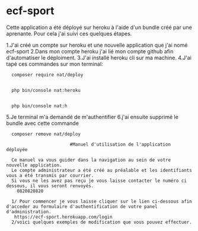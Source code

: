 # ecf-sport

Cette application a été déployé sur heroku à l'aide d'un bundle créé par une aprenante. Pour cela j'ai suivi ces quelques étapes.

1.J'ai créé un compte sur heroku et une nouvelle application que j'ai nomé ecf-sport 
2.Dans mon compte heroku j'ai lié mon compte github afin d'automatiser le déploiment.
3.J'ai installé heroku cli sur ma machine.
4.J'ai tapé ces commandes sur mon terminal: 
    
      composer require nat/deploy
      
      
      php bin/console nat:heroku
      
      
      php bin/console nat:h
      
 5.Je terminal m'a demandé de m'authentifier
 6.j'ai ensuite supprimé le bundle avec cette commande 
 
      composer remove nat/deploy
      
                            #Manuel d'utilisation de l'application déployée
      
      Ce manuel va vous guider dans la navigation au sein de votre nouvelle application. 
      Le compte administrateur a été créé au préalable et les identifiants vous a été transmis par courrier. 
      Si vous ne les avez pas reçu je vous laisse contacter le numéro ci dessous, il vous seront renvoyés.
        0820820820
        
      1/ Pour commencer je vous laisse cliquer sur le lien ci-dessous afin d'acceder au formulaire d'authentification de votre panel d'administration.
       https://ecf-sport.herokuapp.com/login
      2/voici quelques exemples de modification que vous pouvez effectuer.
